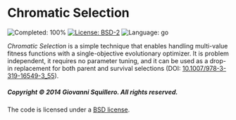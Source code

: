 Chromatic Selection
===================

![Completed: 100%](https://img.shields.io/badge/completed-100%25-green.svg)
[![License: BSD-2](https://img.shields.io/badge/license-bsd-green.svg)](https://opensource.org/licenses/BSD-2-Clause)
![Language: go](https://img.shields.io/badge/language-go-blue.svg)

*Chromatic Selection* is a simple technique that enables handling multi-value fitness functions with a single-objective evolutionary optimizer. It is problem independent, it requires no parameter tuning, and it can be used as a drop-in replacement for both parent and survival selections (DOI: [10.1007/978-3-319-16549-3_55](https://dx.doi.org/10.1007/978-3-319-16549-3_55)).

##### Copyright © 2014 Giovanni Squillero. All rights reserved.

The code is licensed under a [BSD license](https://opensource.org/licenses/BSD-2-Clause).
